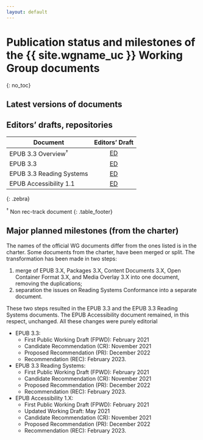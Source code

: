 ```yaml
---
layout: default
---
```


# Publication status and milestones of the {{ site.wgname_uc }} Working Group documents
{: no_toc}


## Latest versions of documents

<div data-apiary="specifications"></div>

## Editors’ drafts, repositories

| Document | Editors’ Draft |
|----------|:--------------:|
| EPUB 3.3 Overview<sup>†<sup>   | [ED](https://w3c.github.io/epub-specs/epub33/overview/) |
| EPUB 3.3                       | [ED](https://w3c.github.io/epub-specs/epub33/core/)     |
| EPUB 3.3 Reading Systems       | [ED](https://w3c.github.io/epub-specs/epub33/rs/)       |
| EPUB Accessibility 1.1         | [ED](https://w3c.github.io/epub-specs/epub33/a11y/)     |
{: .zebra}


<sup>†</sup> Non rec-track document
{: .table_footer}


## Major planned milestones (from the charter)

The names of the official WG documents differ from the ones listed is in the charter. Some documents from the charter, have been merged or split. The transformation has been made in two steps:

1. merge of EPUB 3.X, Packages 3.X, Content Documents 3.X, Open Container Format 3.X, and Media Overlay 3.X into one document, removing the duplications;
2. separation the issues on Reading Systems Conformance into a separate document.

These two steps resulted in the EPUB 3.3 and the EPUB 3.3 Reading Systems documents. The EPUB Accessibility document remained, in this respect, unchanged. All these changes were purely editorial

* EPUB 3.3:
    * First Public Working Draft (FPWD): February 2021
    * Candidate Recommendation (CR): November 2021
    * Proposed Recommendation (PR): December 2022
    * Recommendation (REC): February 2023.
* EPUB 3.3 Reading Systems:
    * First Public Working Draft (FPWD): February 2021
    * Candidate Recommendation (CR): November 2021
    * Proposed Recommendation (PR): December 2022
    * Recommendation (REC): February 2023.
* EPUB Accessibility 1.X:
    * First Public Working Draft (FPWD): February 2021
    * Updated Working Draft: May 2021
    * Candidate Recommendation (CR): November 2021
    * Proposed Recommendation (PR): December 2022
    * Recommendation (REC): February 2023.


